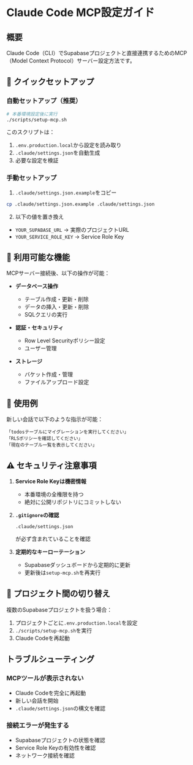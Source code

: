 # Claude Code MCP設定ガイド

## 概要

Claude Code（CLI）でSupabaseプロジェクトと直接連携するためのMCP（Model Context Protocol）サーバー設定方法です。

## 🚀 クイックセットアップ

### 自動セットアップ（推奨）

```bash
# 本番環境設定後に実行
./scripts/setup-mcp.sh
```

このスクリプトは：
1. `.env.production.local`から設定を読み取り
2. `.claude/settings.json`を自動生成
3. 必要な設定を検証

### 手動セットアップ

1. `.claude/settings.json.example`をコピー
```bash
cp .claude/settings.json.example .claude/settings.json
```

2. 以下の値を置き換え
- `YOUR_SUPABASE_URL` → 実際のプロジェクトURL
- `YOUR_SERVICE_ROLE_KEY` → Service Role Key

## 🔧 利用可能な機能

MCPサーバー接続後、以下の操作が可能：

- **データベース操作**
  - テーブル作成・更新・削除
  - データの挿入・更新・削除
  - SQLクエリの実行

- **認証・セキュリティ**
  - Row Level Securityポリシー設定
  - ユーザー管理

- **ストレージ**
  - バケット作成・管理
  - ファイルアップロード設定

## 📝 使用例

新しい会話で以下のような指示が可能：

```
「todosテーブルにマイグレーションを実行してください」
「RLSポリシーを確認してください」
「現在のテーブル一覧を表示してください」
```

## ⚠️ セキュリティ注意事項

1. **Service Role Keyは機密情報**
   - 本番環境の全権限を持つ
   - 絶対に公開リポジトリにコミットしない

2. **`.gitignore`の確認**
   ```
   .claude/settings.json
   ```
   が必ず含まれていることを確認

3. **定期的なキーローテーション**
   - Supabaseダッシュボードから定期的に更新
   - 更新後は`setup-mcp.sh`を再実行

## 🔄 プロジェクト間の切り替え

複数のSupabaseプロジェクトを扱う場合：

1. プロジェクトごとに`.env.production.local`を設定
2. `./scripts/setup-mcp.sh`を実行
3. Claude Codeを再起動

## トラブルシューティング

### MCPツールが表示されない
- Claude Codeを完全に再起動
- 新しい会話を開始
- `.claude/settings.json`の構文を確認

### 接続エラーが発生する
- Supabaseプロジェクトの状態を確認
- Service Role Keyの有効性を確認
- ネットワーク接続を確認
